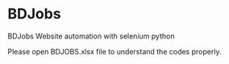 # BDJobs
BDJobs Website automation with selenium python 

Please open BDJOBS.xlsx file to understand the codes properly. 
